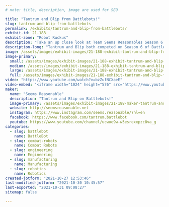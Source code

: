 ```yaml
---
# note: title, description, image are used for SEO

title: "Tantrum and Blip from Battlebots!"
slug: tantrum-and-blip-from-battlebots
permalink: /exhibits/tantrum-and-blip-from-battlebots/
exhibit-id: 21-188
exhibit-zone: "Robot Ruckus"
description: "Take an up close look at Team Seems Reasonables Season 6 entries, Tantrum, and the brand new Blip!"
description-long: "Tantrum and Blip both competed on Season 6 of Battlebots, the team of friends that forms Seems Reasonable brought 2 competitors this year. Blip is a launcher powered by a brand new flywheel and twisted cord technology, and Tantrum is a durable punching spinner."
image: /assets/images/exhibit-images/21-188-exhibit-tantrum-and-blip-from-battlebots-tantrum-and-blip-large.jpg
image-primary: 
  small: /assets/images/exhibit-images/21-188-exhibit-tantrum-and-blip-from-battlebots-tantrum-and-blip-small.jpg
  medium: /assets/images/exhibit-images/21-188-exhibit-tantrum-and-blip-from-battlebots-tantrum-and-blip-medium.jpg
  large: /assets/images/exhibit-images/21-188-exhibit-tantrum-and-blip-from-battlebots-tantrum-and-blip-large.jpg
  full: /assets/images/exhibit-images/21-188-exhibit-tantrum-and-blip-from-battlebots-tantrum-and-blip-full.jpg
video: "https://www.youtube.com/watch?v=bzZufNCXaeE"
video-embed: '<iframe width="1024" height="576" src="https://www.youtube.com/embed/bzZufNCXaeE?feature=oembed" frameborder="0" allow="accelerometer; autoplay; clipboard-write; encrypted-media; gyroscope; picture-in-picture" allowfullscreen></iframe>'
maker: 
  name: "Seems Reasonable"
  description: "Tantrum and Blip on Battlebots!"
  image-primary: /assets/images/exhibit-images/21-188-maker-tantrum-and-blip-from-battlebots-seems-reasonable-team-photo-medium.png
  website: http://seemsreasonable.net
  instagram: https://www.instagram.com/seems.reasonable/?hl=en
  facebook: https://www.facebook.com/tantrum.battlebot
  youtube: https://www.youtube.com/channel/ucwoe9w-w3esrexxpzc8va_g
categories: 
  - slug: battlebot
    name: BattleBot
  - slug: combat-robots
    name: Combat Robots
  - slug: engineering
    name: Engineering
  - slug: manufacturing
    name: Manufacturing
  - slug: robotics
    name: Robotics
created-jotform: "2021-10-27 12:53:46"
last-modified-jotform: "2021-10-30 10:45:57"
last-exported: "2021-10-31 09:08:27"
sitemap: false

---
```

